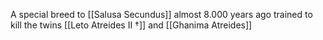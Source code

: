 A special breed to [[Salusa Secundus]] almost 8.000 years ago 
trained to kill the twins [[Leto Atreides II †]] and [[Ghanima Atreides]]
